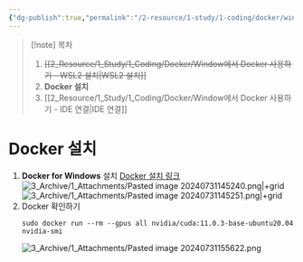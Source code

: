 ```yaml
---
{"dg-publish":true,"permalink":"/2-resource/1-study/1-coding/docker/window-docker-docker/","tags":["#Study/Coding/Docker"],"noteIcon":"","created":"2024-07-31"}
---
```


>[!note] 목차
>1. ~~[[2_Resource/1_Study/1_Coding/Docker/Window에서 Docker 사용하기 - WSL2 설치\|WSL2 설치]]~~
>2. **Docker 설치**
>3. [[2_Resource/1_Study/1_Coding/Docker/Window에서 Docker 사용하기 - IDE 연결\|IDE 연결]]

# Docker 설치

1. **Docker for Windows** 설치
	[Docker 설치 링크](https://www.docker.com/)
	![3_Archive/1_Attachments/Pasted image 20240731145240.png|+grid](/img/user/3_Archive/1_Attachments/Pasted%20image%2020240731145240.png)![3_Archive/1_Attachments/Pasted image 20240731145251.png|+grid](/img/user/3_Archive/1_Attachments/Pasted%20image%2020240731145251.png)
2. Docker 확인하기
	```shell
	sudo docker run --rm --gpus all nvidia/cuda:11.0.3-base-ubuntu20.04 nvidia-smi
	```
	![3_Archive/1_Attachments/Pasted image 20240731155622.png](/img/user/3_Archive/1_Attachments/Pasted%20image%2020240731155622.png)